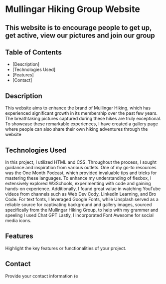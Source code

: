 # Mullingar Hiking Group Website

## This website is to encourage people to get up, get active, view our pictures and join our group

## Table of Contents

- [Description]
- [Technologies Used]
- [Features]
- [Contact]

## Description

This website aims to enhance the brand of Mullingar Hiking, which has experienced significant growth in its membership over the past few years. The breathtaking pictures captured during these hikes are truly exceptional. To showcase these remarkable experiences, I have created a gallery page where people can also share their own hiking adventures through the website

## Technologies Used

In this project, I utilized HTML and CSS. Throughout the process, I sought guidance and inspiration from various outlets. One of my go-to resources was the One Month Podcast, which provided invaluable tips and tricks for mastering these languages. To enhance my understanding of flexbox, I extensively explored W3Schools, experimenting with code and gaining hands-on experience. Additionally, I found great value in watching YouTube videos from channels such as Web Dev Cody, LinkedIn Learning, and Bro Code. For text fonts, I leveraged Google Fonts, while Unsplash served as a reliable source for captivating background and gallery images, sourced specifically from the Mullingar Hiking Group, to help with my grammer and speeling I used Chat GPT Lastly, I incorporated Font Awesome for social media icons.

## Features

Highlight the key features or functionalities of your project.

## Contact

Provide your contact information (e
